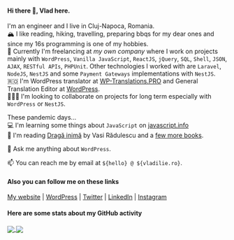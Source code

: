 #### Hi there 👋, Vlad here.

I'm an engineer and I live in Cluj-Napoca, Romania.  
🏔 I like reading, hiking, travelling, preparing bbqs for my dear ones and since my 16s programming is one of my hobbies.  
🔭 Currently I'm freelancing at _my own company_ where I work on projects mainly with `WordPress`, `Vanilla JavaScript`, `ReactJS`, `jQuery`, `SQL`, `Shell`, `JSON`, `AJAX`, `RESTful APIs`, `PHPUnit`.
Other technologies I worked with are `Laravel`, `NodeJS`, `NestJS` and some `Payment Gateways` implementations with `NestJS`.  
🇷🇴 I'm WordPress translator at [WP-Translations.PRO](https://wp-translations.pro) and General Translation Editor at [WordPress](https://make.wordpress.org/polyglots).  
👨🏼‍💻 I'm looking to collaborate on projects for long term especially with `WordPress` or `NestJS`.

These pandemic days...  
💻 I'm learning some things about `JavaScript` on [javascript.info](https://javascript.info)  
📖 I'm reading [Dragă inimă](https://www.goodreads.com/book/show/55855855-drag-inim) by Vasi Rădulescu and a [few more books](https://www.goodreads.com/review/list/68128050?shelf=currently-reading).

💬 Ask me anything about `WordPress`.

📫 You can reach me by email at `${hello} @ ${vladilie.ro}`.

#### Also you can follow me on these links
[My website](https://vladilie.ro) | [WordPress](https://profiles.wordpress.org/vladwtz) | [Twitter](https://twitter.com/vladilie94) | [LinkedIn](https://www.linkedin.com/in/vladilie/) | [Instagram](https://instagram.com/vladilie.ro)

#### Here are some stats about my GitHub activity
<a href = "https://github.com/vladutilie?tab=repositories">
  <img src = "https://github-readme-stats.vercel.app/api?username=vladutilie&count_private=true&show_icons=true&theme=dark&include_all_commits=true" align = "center" />
</a>

<a href = "https://github.com/vladutilie?tab=repositories">
  <img src = "https://github-readme-stats.vercel.app/api/top-langs/?username=vladutilie&langs_count=10&theme=dark&layout=compact&card_width=270" align = "center" />
</a>

<!--
**vladutilie/vladutilie** is a ✨ _special_ ✨ repository because its `README.md` (this file) appears on your GitHub profile.

Here are some ideas to get you started:

- 🔭 I’m currently working on ...
- 🌱 I’m currently learning ...
- 👯 I’m looking to collaborate on ...
- 🤔 I’m looking for help with ...
- 💬 Ask me about ...
- 📫 How to reach me: ...
- 😄 Pronouns: ...
- ⚡ Fun fact: ...
-->
